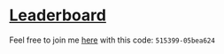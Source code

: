 # [Leaderboard](https://adventofcode.com/2018/leaderboard/private/view/515399)

Feel free to join me [here](https://adventofcode.com/2018/leaderboard/private)
with this code: `515399-05bea624`
